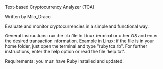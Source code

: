 Text-based Cryptocurrency Analyzer (TCA)

Written by Milo_Draco

Evaluate and monitor cryptocurrencies in a simple and functional way.

General instructions: run the .rb file in Linux terminal or other OS and enter the desired transaction information. Example in Linux: if the file is in your home folder, just open the terminal and type "ruby tca.rb". For further instructions, enter the help option or read the file 'help.txt'.

Requirements: you must have Ruby installed and updated.
